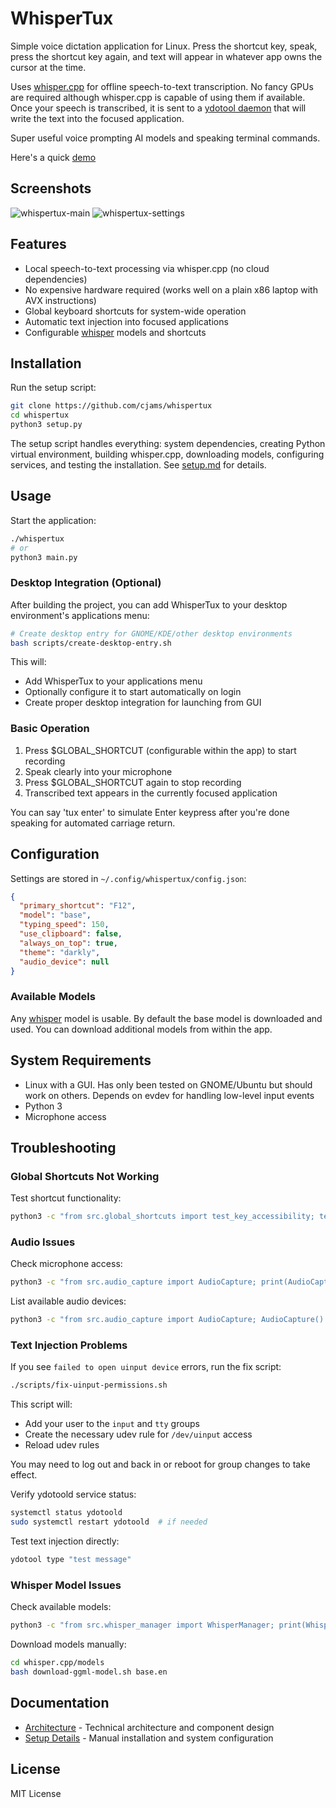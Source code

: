 # WhisperTux

Simple voice dictation application for Linux. Press the shortcut key, speak, press the shortcut key again, and text will appear in whatever app owns the cursor at the time.

Uses [whisper.cpp](https://github.com/ggml-org/whisper.cpp) for offline speech-to-text transcription.
No fancy GPUs are required although whisper.cpp is capable of using them if available. Once your speech is transcribed, it is sent to a
[ydotool daemon](https://github.com/ReimuNotMoe/ydotool) that will write the text into the focused application.

Super useful voice prompting AI models and speaking terminal commands.

Here's a quick [demo](https://www.youtube.com/watch?v=6uY2WySVNQE)

## Screenshots

![whispertux-main](assets/whispertux-main.png)
![whispertux-settings](assets/whispertux-settings.png)

## Features

- Local speech-to-text processing via whisper.cpp (no cloud dependencies)
- No expensive hardware required (works well on a plain x86 laptop with AVX instructions)
- Global keyboard shortcuts for system-wide operation
- Automatic text injection into focused applications
- Configurable [whisper](https://github.com/openai/whisper) models and shortcuts

## Installation

Run the setup script:

```bash
git clone https://github.com/cjams/whispertux
cd whispertux
python3 setup.py
```

The setup script handles everything: system dependencies, creating Python virtual environment, building whisper.cpp, downloading models, configuring services, and testing the installation. See [setup.md](docs/setup.md) for details.

## Usage

Start the application:

```bash
./whispertux
# or
python3 main.py
```

### Desktop Integration (Optional)

After building the project, you can add WhisperTux to your desktop environment's applications menu:

```bash
# Create desktop entry for GNOME/KDE/other desktop environments
bash scripts/create-desktop-entry.sh
```

This will:

- Add WhisperTux to your applications menu
- Optionally configure it to start automatically on login
- Create proper desktop integration for launching from GUI

### Basic Operation

1. Press $GLOBAL_SHORTCUT (configurable within the app) to start recording
2. Speak clearly into your microphone
3. Press $GLOBAL_SHORTCUT again to stop recording
4. Transcribed text appears in the currently focused application

You can say 'tux enter' to simulate Enter keypress after you're done speaking for
automated carriage return.

## Configuration

Settings are stored in `~/.config/whispertux/config.json`:

```json
{
  "primary_shortcut": "F12",
  "model": "base",
  "typing_speed": 150,
  "use_clipboard": false,
  "always_on_top": true,
  "theme": "darkly",
  "audio_device": null
}
```

### Available Models

Any [whisper](https://github.com/openai/whisper) model is usable. By default the
base model is downloaded and used. You can download additional models from within the app.

## System Requirements

- Linux with a GUI. Has only been tested on GNOME/Ubuntu but should work on others. Depends on evdev for handling low-level input events
- Python 3
- Microphone access

## Troubleshooting

### Global Shortcuts Not Working

Test shortcut functionality:

```bash
python3 -c "from src.global_shortcuts import test_key_accessibility; test_key_accessibility()"
```

### Audio Issues

Check microphone access:

```bash
python3 -c "from src.audio_capture import AudioCapture; print(AudioCapture().is_available())"
```

List available audio devices:

```bash
python3 -c "from src.audio_capture import AudioCapture; AudioCapture().list_devices()"
```

### Text Injection Problems

If you see `failed to open uinput device` errors, run the fix script:

```bash
./scripts/fix-uinput-permissions.sh
```

This script will:

- Add your user to the `input` and `tty` groups
- Create the necessary udev rule for `/dev/uinput` access
- Reload udev rules

You may need to log out and back in or reboot for group changes to take effect.

Verify ydotoold service status:

```bash
systemctl status ydotoold
sudo systemctl restart ydotoold  # if needed
```

Test text injection directly:

```bash
ydotool type "test message"
```

### Whisper Model Issues

Check available models:

```bash
python3 -c "from src.whisper_manager import WhisperManager; print(WhisperManager().get_available_models())"
```

Download models manually:

```bash
cd whisper.cpp/models
bash download-ggml-model.sh base.en
```

## Documentation

- [Architecture](docs/architecture.md) - Technical architecture and component design
- [Setup Details](docs/setup.md) - Manual installation and system configuration

## License

MIT License
